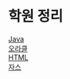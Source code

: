 # 학원 정리
[Java](java/)    
[오라클](Oracle/OracleDefinition.md)   
[HTML](HTML/HTML.md)    
[자스](Javascript/Javascript.md)
